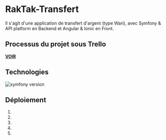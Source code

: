 # RakTak-Transfert
Il s'agit d'une application de transfert d'argent (type Wari), avec Symfony & API platform en Backend et Angular & Ionic en Front.


## Processus du projet sous Trello
[**VOIR**](https://trello.com/b/CAxsYujY/raktak-transfert)


## Technologies
![symfony version](https://img.shields.io/badge/Symfony-5.0.1-brightgreen)


## Déploiement
1. 
2. 
3. 
4. 
5. 